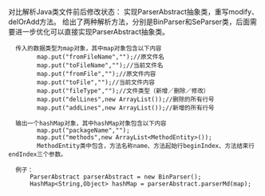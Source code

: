 对比解析Java类文件前后修改状态：
      实现ParserAbstract抽象类，重写modify、delOrAdd方法。
      给出了两种解析方法，分别是BinParser和SeParser类，后面需要进一步优化可以直接实现ParserAbstract抽象类。
      
      传入的数据类型为map对象，其中map对象包含以下内容
            map.put("fromFileName","");//原文件名
            map.put("toFileName","");//当前文件名
            map.put("fromFile","");//原文件内容
            map.put("toFile","");//当前文件内容
            map.put("fileType","");//文件类型（新增／删除／修改）
            map.put("delLines",new ArrayList());//删除的所有行号
            map.put("addLines",new ArrayList());//新增的所有行号
            
      输出一个hashMap对象，其中hashMap对象包含以下内容
            map.put("packageName","");
            map.put("methods",new ArrayList<MethodEntity>());
            MethodEntity类中包含，方法名称name、方法起始行beginIndex、方法结束行endIndex三个参数。
            
      例子：
          ParserAbstract parserAbstract = new BinParser();
          HashMap<String,Object> hashMap = parserAbstract.parserMd(map);
          
